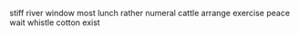 stiff river window most lunch rather numeral cattle arrange exercise peace wait whistle cotton exist
